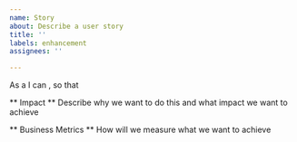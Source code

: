 ```yaml
---
name: Story
about: Describe a user story
title: ''
labels: enhancement
assignees: ''

---
```


As a <role> I can <capability>, so that <receive benefit>

** Impact **
Describe why we want to do this and what impact we want to achieve

** Business Metrics **
How will we measure what we want to achieve
